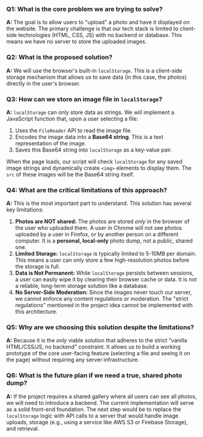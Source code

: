 ### **Q1: What is the core problem we are trying to solve?**

**A:** The goal is to allow users to "upload" a photo and have it displayed on the website. The primary challenge is that our tech stack is limited to client-side technologies (HTML, CSS, JS) with no backend or database. This means we have no server to store the uploaded images.

### **Q2: What is the proposed solution?**

**A:** We will use the browser's built-in `localStorage`. This is a client-side storage mechanism that allows us to save data (in this case, the photos) directly in the user's browser.

### **Q3: How can we store an image file in `localStorage`?**

**A:** `localStorage` can only store data as strings. We will implement a JavaScript function that, upon a user selecting a file:
1.  Uses the `FileReader` API to read the image file.
2.  Encodes the image data into a **Base64 string**. This is a text representation of the image.
3.  Saves this Base64 string into `localStorage` as a key-value pair.

When the page loads, our script will check `localStorage` for any saved image strings and dynamically create `<img>` elements to display them. The `src` of these images will be the Base64 string itself.

### **Q4: What are the critical limitations of this approach?**

**A:** This is the most important part to understand. This solution has several key limitations:

1.  **Photos are NOT shared:** The photos are stored *only* in the browser of the user who uploaded them. A user in Chrome will not see photos uploaded by a user in Firefox, or by another person on a different computer. It is a **personal, local-only** photo dump, not a public, shared one.
2.  **Limited Storage:** `localStorage` is typically limited to 5-10MB per domain. This means a user can only store a few high-resolution photos before the storage is full.
3.  **Data is Not Permanent:** While `localStorage` persists between sessions, a user can easily wipe it by clearing their browser cache or data. It is not a reliable, long-term storage solution like a database.
4.  **No Server-Side Moderation:** Since the images never touch our server, we cannot enforce any content regulations or moderation. The "strict regulations" mentioned in the project idea cannot be implemented with this architecture.

### **Q5: Why are we choosing this solution despite the limitations?**

**A:** Because it is the *only* viable solution that adheres to the strict "vanilla HTML/CSS/JS, no backend" constraint. It allows us to build a working prototype of the core user-facing feature (selecting a file and seeing it on the page) without requiring any server infrastructure.

### **Q6: What is the future plan if we need a true, shared photo dump?**

**A:** If the project requires a shared gallery where all users can see all photos, we will need to introduce a backend. The current implementation will serve as a solid front-end foundation. The next step would be to replace the `localStorage` logic with API calls to a server that would handle image uploads, storage (e.g., using a service like AWS S3 or Firebase Storage), and retrieval.
